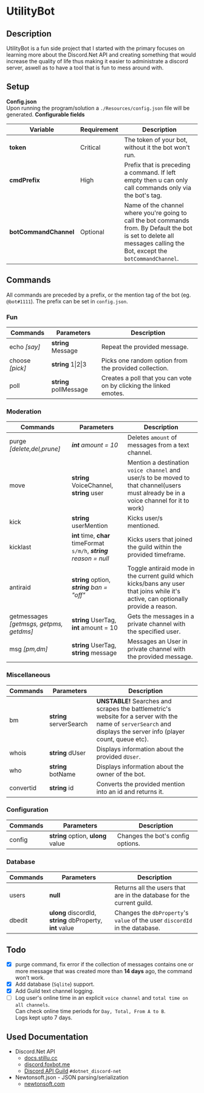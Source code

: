 # UtilityBot
## Description
UtilityBot is a fun side project that I started with the primary focuses on learning more about the Discord.Net API and creating something that would increase the quality of life thus making it easier to administrate a discord server, aswell as to have a tool that is fun to mess around with.
## Setup
**Config.json**<br/>
Upon running the program/solution a `./Resources/config.json` file will be generated.
**Configurable fields**

Variable | Requirement | Description
-|-|-
**token** | Critical | The token of your bot, without it the bot won't run.
**cmdPrefix** | High | Prefix that is preceding a command. If left empty then u can only call commands only via the bot's tag.
**botCommandChannel** | Optional | Name of the channel where you're going to call the bot commands from. By Default the bot is set to delete all messages calling the Bot, except the `botCommandChannel`.


## Commands
All commands are preceded by a prefix, or the mention tag of the bot (eg. `@bot#1111`). The prefix can be set in `config.json`.

### Fun
Commands|Parameters|Description
-|-|-
echo _[say]_ |**string** Message|Repeat the provided message.
choose _[pick]_ |**string** 1\|2\|3|Picks one random option from the provided collection.
poll|**string** pollMessage|Creates a poll that you can vote on by clicking the linked emotes.

### Moderation
Commands|Parameters|Description
-|-|-
purge _[delete,del,prune]_ |_**int** amount = 10_|Deletes `amount` of messages from a text channel.
move|**string** VoiceChannel, **string** user| Mention a destination `voice channel` and user/s to be moved to that channel(users must already be in a voice channel for it to work)
kick|**string** userMention|Kicks user/s mentioned.
kicklast|**int** time, **char** timeFormat `s/m/h`, _**string** reason = null_| Kicks users that joined the guild within the provided timeframe.
antiraid|**string** option, _**string** ban = "off"_|Toggle antiraid mode in the current guild which kicks/bans any user that joins while it's active, can optionally provide a reason.
getmessages _[getmsgs, getpms, getdms]_|**string** UserTag, **int** amount = 10|Gets the messages in a private channel with the specified user.
msg _[pm,dm]_ |**string** UserTag, **string** message|Messages an User in private channel with the provided message.

### Miscellaneous
Commands|Parameters|Description
-|-|-
bm|**string** serverSearch|**UNSTABLE\!** Searches and scrapes the battlemetric's website for a server with the name of `serverSearch` and displays the server info (player count, queue etc).
whois|**string** dUser|Displays information about the provided `dUser`.
who|**string** botName|Displays information about the owner of the bot.
convertid|**string** id|Converts the provided mention into an id and returns it.

### Configuration
Commands|Parameters|Description
-|-|-
config|**string** option, **ulong** value|Changes the bot's config options.

### Database
Commands|Parameters|Description
-|-|-
users|**null**|Returns all the users that are in the database for the current guild.
dbedit|**ulong** discordId, **string** dbProperty, **int** value|Changes the `dbProperty`'s `value` of the user `discordId` in the database.

## Todo
- [x] purge command, fix error if the collection of messages contains one or more message that was created more than **14 days** ago, the command won't work.
- [x] Add database (`Sqlite`) support.
- [x] Add Guild text channel logging.
- [ ] Log user's online time in an explicit `voice channel` and `total time on all channels`.<br/>
      Can check online time periods for `Day, Total, From A to B`.<br/>
      Logs kept upto 7 days.
## Used Documentation
- Discord.Net API
  - [docs.stillu.cc](https://docs.stillu.cc/api/index.html)
  - [discord.foxbot.me](https://discord.foxbot.me/docs/api/index.html)
  - [Discord API Guild](https://discordapp.com/invite/discord-api) `#dotnet_discord-net`
- Newtonsoft.json - JSON parsing/serialization
  - [newtonsoft.com](https://www.newtonsoft.com/json/help/html/Introduction.htm)
